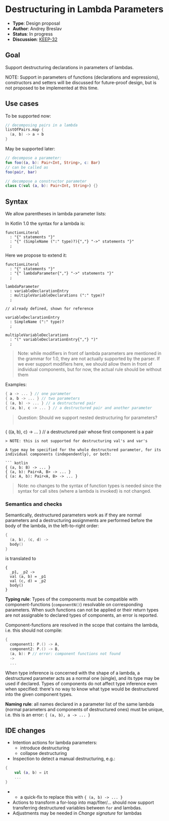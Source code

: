 # Destructuring in Lambda Parameters

* **Type**: Design proposal
* **Author**: Andrey Breslav
* **Status**: In progress
* **Discussion**: [KEEP-32](https://github.com/Kotlin/KEEP/issues/32)

## Goal

Support destructuring declarations in parameters of lambdas.

NOTE: Support in parameters of functions (declarations and expressions), constructors and setters will be discussed for future-proof design, but is not proposed to be implemented at this time.

## Use cases

To be supported now:

``` kotlin
// decomposing pairs in a lambda
listOfPairs.map {
  (a, b) -> a + b
}
```

May be supported later:

``` kotlin
// decompose a parameter:
fun foo((a, b): Pair<Int, String>, c: Bar)
// can be called as
foo(pair, bar)

// decompose a constructor parameter
class C(val (a, b): Pair<Int, String>) {}
```

## Syntax

We allow parentheses in lambda parameter lists:

In Kotlin 1.0 the syntax for a lambda is:

```
functionLiteral
  : "{" statements "}"
  : "{" (SimpleName (":" type)?){","} "->" statements "}"
  ;
```

Here we propose to extend it:

```
functionLiteral
  : "{" statements "}"
  : "{" lambdaParameter{","} "->" statements "}"
  ;
  
lambdaParameter
  : variableDeclarationEntry
  : multipleVariableDeclarations (":" type)? 
  ;
  
// already defined, shown for reference
  
variableDeclarationEntry
  : SimpleName (":" type)?
  ;

multipleVariableDeclarations
  : "(" variableDeclarationEntry{","} ")"
  ;  
```

> Note: while modifiers in front of lambda parameters are mentioned in the grammar for 1.0, they are not actually supported by the parser.
> If we ever support modifiers here, we should allow them in front of individual components, but for now, the actual rule should be without them  

Examples:

``` kotlin
{ a -> ... } // one parameter
{ a, b -> ... } // two parameters
{ (a, b) -> ... } // a destructured pair
{ (a, b), c -> ... } // a destructured pair and another parameter
```

> Question: Should we support nested destructuring for parameters?
> ```
{ ((a, b), c) -> ... } // a destructured pair whose first component is a pair
```
> NOTE: this is not supported for destructuring val's and var's 

A type may be specified for the whole destructured parameter, for its individual components (independently), or both: 

``` kotlin
{ (a, b: B) -> ... }
{ (a, b): Pair<A, B> -> ... }
{ (a: A, b): Pair<A, B> -> ... }
```

> Note: no changes to the syntax of function types is needed since the syntax for call sites (where a lambda is invoked) is not changed.
  
### Semantics and checks

Semantically, destructured parameters work as if they are normal parameters and a destructuring assignments are performed before the body of the lambda, in the left-to-right order:
  
``` kotlin
{ 
  (a, b), (c, d) -> 
  body() 
}
```

is translated to

```
{ 
  _p1, _p2 ->
  val (a, b) = _p1
  val (c, d) = _p2 
  body() 
}
```

**Typing rule**: Types of the components must be compatible with component-functions (`componentN()`) resolvable on corresponding parameters. When such functions can not be applied or their return types are not assignable to declared types of components, an error is reported.
   
Component-functions are resolved in the scope that contains the lambda, i.e. this should not compile:
   
``` kotlin
{
  component1: P.() -> A,
  component2: P.() -> B,
  (a, b): P // error: component functions not found 
  -> 
  ...  
```

When type inference is concerned with the shape of a lambda, a destructured parameter acts as a normal one (single), and its type may be used if declared. Types of components do not affect type inference even when specified: there's no way to know what type would be destructured into the given component types. 

**Naming rule**: all names declared in a parameter list of the same lambda (normal parameters and components of destructured ones) must be unique, i.e. this is an error: `{ (a, b), a -> ... }`


## IDE changes

- Intention actions for lambda parameters:
  - introduce destructuring
  - collapse destructuring
- Inspection to detect a manual destructuring, e.g.:

``` kotlin
{
    val (a, b) = it
    ...
}
```
- + a quick-fix to replace this with `{ (a, b) -> ... }`
- Actions to transform a for-loop into map/fiter/... should now support transferring destructured variables between `for` and lambdas.
- Adjustments may be needed in *Change signature* for lambdas 
